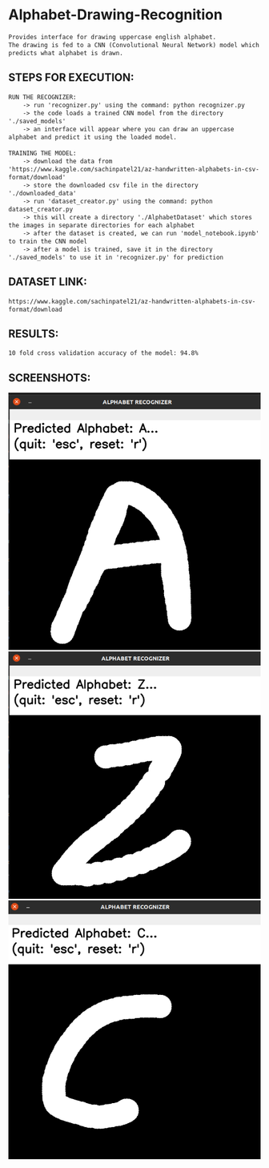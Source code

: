 # Alphabet-Drawing-Recognition

	Provides interface for drawing uppercase english alphabet.
	The drawing is fed to a CNN (Convolutional Neural Network) model which predicts what alphabet is drawn.


## STEPS FOR EXECUTION:

	RUN THE RECOGNIZER:
		-> run 'recognizer.py' using the command: python recognizer.py
		-> the code loads a trained CNN model from the directory './saved_models'
		-> an interface will appear where you can draw an uppercase alphabet and predict it using the loaded model.

	TRAINING THE MODEL:
		-> download the data from 'https://www.kaggle.com/sachinpatel21/az-handwritten-alphabets-in-csv-format/download'
		-> store the downloaded csv file in the directory './downloaded_data'
		-> run 'dataset_creator.py' using the command: python dataset_creator.py
		-> this will create a directory './AlphabetDataset' which stores the images in separate directories for each alphabet
		-> after the dataset is created, we can run 'model_notebook.ipynb' to train the CNN model
		-> after a model is trained, save it in the directory './saved_models' to use it in 'recognizer.py' for prediction
	

## DATASET LINK:
	https://www.kaggle.com/sachinpatel21/az-handwritten-alphabets-in-csv-format/download


## RESULTS:	
	10 fold cross validation accuracy of the model: 94.8%
	
## SCREENSHOTS:
![alt text](https://github.com/soumyaporel/Alphabet-Drawing-Recognition/blob/main/screenshots/Screenshot%20from%202021-08-22%2013-00-11.png?raw=true)
![alt text](https://github.com/soumyaporel/Alphabet-Drawing-Recognition/blob/main/screenshots/Screenshot%20from%202021-08-22%2013-00-33.png?raw=true)
![alt text](https://github.com/soumyaporel/Alphabet-Drawing-Recognition/blob/main/screenshots/Screenshot%20from%202021-08-22%2013-00-41.png?raw=true)
	
